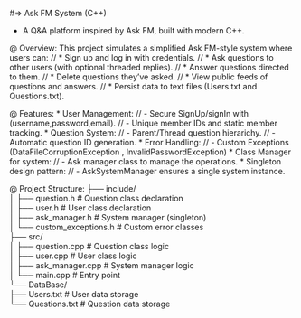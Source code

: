 #=> Ask FM System (C++)
  - A Q&A platform inspired by Ask FM, built with modern C++.

   @ Overview:
     This project simulates a simplified Ask FM-style system where users can:
     // * Sign up and log in with credentials.
     // * Ask questions to other users (with optional threaded replies).
     // * Answer questions directed to them.
     // * Delete questions they’ve asked.
     // * View public feeds of questions and answers.
     // * Persist data to text files (Users.txt and Questions.txt).
     
   @ Features: 
     * User Management:
       // - Secure SignUp/signIn with (username,password,email).
       // - Unique member IDs and static member tracking.
     * Question System:
       // - Parent/Thread question hierarichy.
       // - Automatic question ID generation.
     * Error Handling:
       // - Custom Exceptions (DataFileCorruptionException , InvalidPasswordException)
     * Class Manager for system:
       // - Ask manager class to manage the operations.
     * Singleton design pattern:
       // - AskSystemManager ensures a single system instance.

   @ Project Structure:
      ├── include/  
      │   ├── question.h          # Question class declaration  
      │   ├── user.h              # User class declaration  
      │   ├── ask_manager.h           # System manager (singleton)  
      │   └── custom_exceptions.h # Custom error classes  
      ├── src/  
      │   ├── question.cpp      # Question class logic  
      │   ├── user.cpp          # User class logic  
      │   ├── ask_manager.cpp       # System manager logic  
      │   └── main.cpp          # Entry point  
      └── DataBase/  
      ├── Users.txt         # User data storage  
      └── Questions.txt     # Question data storage  
